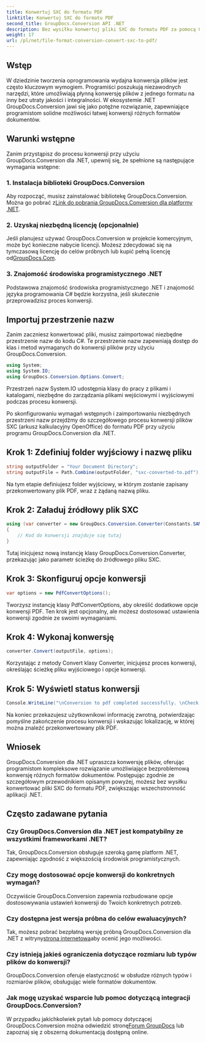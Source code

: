 ```yaml
---
title: Konwertuj SXC do formatu PDF
linktitle: Konwertuj SXC do formatu PDF
second_title: GroupDocs.Conversion API .NET
description: Bez wysiłku konwertuj pliki SXC do formatu PDF za pomocą GroupDocs.Conversion dla .NET. Dostosuj opcje konwersji, aby zapewnić bezproblemową integrację z aplikacjami .NET.
weight: 17
url: /pl/net/file-format-conversion-convert-sxc-to-pdf/
---
```

## Wstęp
W dziedzinie tworzenia oprogramowania wydajna konwersja plików jest często kluczowym wymogiem. Programiści poszukują niezawodnych narzędzi, które umożliwiają płynną konwersję plików z jednego formatu na inny bez utraty jakości i integralności. W ekosystemie .NET GroupDocs.Conversion jawi się jako potężne rozwiązanie, zapewniające programistom solidne możliwości łatwej konwersji różnych formatów dokumentów.
## Warunki wstępne
Zanim przystąpisz do procesu konwersji przy użyciu GroupDocs.Conversion dla .NET, upewnij się, że spełnione są następujące wymagania wstępne:
### 1. Instalacja biblioteki GroupDocs.Conversion
 Aby rozpocząć, musisz zainstalować bibliotekę GroupDocs.Conversion. Można go pobrać z[Link do pobrania GroupDocs.Conversion dla platformy .NET](https://releases.groupdocs.com/conversion/net/).
### 2. Uzyskaj niezbędną licencję (opcjonalnie)
Jeśli planujesz używać GroupDocs.Conversion w projekcie komercyjnym, może być konieczne nabycie licencji. Możesz zdecydować się na tymczasową licencję do celów próbnych lub kupić pełną licencję od[GroupDocs.Com](https://purchase.groupdocs.com/buy).
### 3. Znajomość środowiska programistycznego .NET
Podstawowa znajomość środowiska programistycznego .NET i znajomość języka programowania C# będzie korzystna, jeśli skutecznie przeprowadzisz proces konwersji.

## Importuj przestrzenie nazw
Zanim zaczniesz konwertować pliki, musisz zaimportować niezbędne przestrzenie nazw do kodu C#. Te przestrzenie nazw zapewniają dostęp do klas i metod wymaganych do konwersji plików przy użyciu GroupDocs.Conversion.

```csharp
using System;
using System.IO;
using GroupDocs.Conversion.Options.Convert;
```

Przestrzeń nazw System.IO udostępnia klasy do pracy z plikami i katalogami, niezbędne do zarządzania plikami wejściowymi i wyjściowymi podczas procesu konwersji.

Po skonfigurowaniu wymagań wstępnych i zaimportowaniu niezbędnych przestrzeni nazw przejdźmy do szczegółowego procesu konwersji plików SXC (arkusz kalkulacyjny OpenOffice) do formatu PDF przy użyciu programu GroupDocs.Conversion dla .NET.
## Krok 1: Zdefiniuj folder wyjściowy i nazwę pliku
```csharp
string outputFolder = "Your Document Directory";
string outputFile = Path.Combine(outputFolder, "sxc-converted-to.pdf");
```
Na tym etapie definiujesz folder wyjściowy, w którym zostanie zapisany przekonwertowany plik PDF, wraz z żądaną nazwą pliku.
## Krok 2: Załaduj źródłowy plik SXC
```csharp
using (var converter = new GroupDocs.Conversion.Converter(Constants.SAMPLE_SXC))
{
    // Kod do konwersji znajduje się tutaj
}
```
Tutaj inicjujesz nową instancję klasy GroupDocs.Conversion.Converter, przekazując jako parametr ścieżkę do źródłowego pliku SXC.
## Krok 3: Skonfiguruj opcje konwersji
```csharp
var options = new PdfConvertOptions();
```
Tworzysz instancję klasy PdfConvertOptions, aby określić dodatkowe opcje konwersji PDF. Ten krok jest opcjonalny, ale możesz dostosować ustawienia konwersji zgodnie ze swoimi wymaganiami.
## Krok 4: Wykonaj konwersję
```csharp
converter.Convert(outputFile, options);
```
Korzystając z metody Convert klasy Converter, inicjujesz proces konwersji, określając ścieżkę pliku wyjściowego i opcje konwersji.
## Krok 5: Wyświetl status konwersji
```csharp
Console.WriteLine("\nConversion to pdf completed successfully. \nCheck output in {0}", outputFolder);
```
Na koniec przekazujesz użytkownikowi informację zwrotną, potwierdzając pomyślne zakończenie procesu konwersji i wskazując lokalizację, w której można znaleźć przekonwertowany plik PDF.

## Wniosek
GroupDocs.Conversion dla .NET upraszcza konwersję plików, oferując programistom kompleksowe rozwiązanie umożliwiające bezproblemową konwersję różnych formatów dokumentów. Postępując zgodnie ze szczegółowym przewodnikiem opisanym powyżej, możesz bez wysiłku konwertować pliki SXC do formatu PDF, zwiększając wszechstronność aplikacji .NET.
## Często zadawane pytania
### Czy GroupDocs.Conversion dla .NET jest kompatybilny ze wszystkimi frameworkami .NET?
Tak, GroupDocs.Conversion obsługuje szeroką gamę platform .NET, zapewniając zgodność z większością środowisk programistycznych.
### Czy mogę dostosować opcje konwersji do konkretnych wymagań?
Oczywiście GroupDocs.Conversion zapewnia rozbudowane opcje dostosowywania ustawień konwersji do Twoich konkretnych potrzeb.
### Czy dostępna jest wersja próbna do celów ewaluacyjnych?
 Tak, możesz pobrać bezpłatną wersję próbną GroupDocs.Conversion dla .NET z witryny[strona internetowa](https://releases.groupdocs.com/conversion/net/)aby ocenić jego możliwości.
### Czy istnieją jakieś ograniczenia dotyczące rozmiaru lub typów plików do konwersji?
GroupDocs.Conversion oferuje elastyczność w obsłudze różnych typów i rozmiarów plików, obsługując wiele formatów dokumentów.
### Jak mogę uzyskać wsparcie lub pomoc dotyczącą integracji GroupDocs.Conversion?
 W przypadku jakichkolwiek pytań lub pomocy dotyczącej GroupDocs.Conversion można odwiedzić stronę[Forum GroupDocs](https://forum.groupdocs.com/c/conversion/11) lub zapoznaj się z obszerną dokumentacją dostępną online.